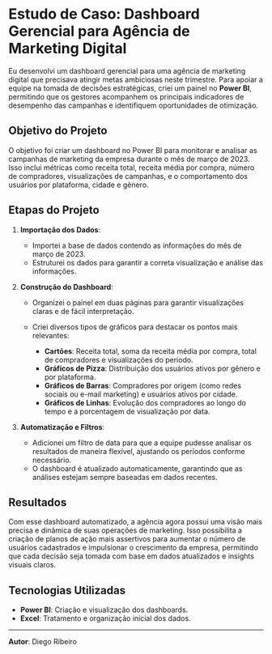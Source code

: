 # Estudo de Caso: Dashboard Gerencial para Agência de Marketing Digital

Eu desenvolvi um dashboard gerencial para uma agência de marketing digital que precisava atingir metas ambiciosas neste trimestre. Para apoiar a equipe na tomada de decisões estratégicas, criei um painel no **Power BI**, permitindo que os gestores acompanhem os principais indicadores de desempenho das campanhas e identifiquem oportunidades de otimização.

## Objetivo do Projeto

O objetivo foi criar um dashboard no Power BI para monitorar e analisar as campanhas de marketing da empresa durante o mês de março de 2023. Isso inclui métricas como receita total, receita média por compra, número de compradores, visualizações de campanhas, e o comportamento dos usuários por plataforma, cidade e gênero.

## Etapas do Projeto

1. **Importação dos Dados**:
   - Importei a base de dados contendo as informações do mês de março de 2023.
   - Estruturei os dados para garantir a correta visualização e análise das informações.

2. **Construção do Dashboard**:
   - Organizei o painel em duas páginas para garantir visualizações claras e de fácil interpretação.
   - Criei diversos tipos de gráficos para destacar os pontos mais relevantes:

     - **Cartões**: Receita total, soma da receita média por compra, total de compradores e visualizações do período.
     - **Gráficos de Pizza**: Distribuição dos usuários ativos por gênero e por plataforma.
     - **Gráficos de Barras**: Compradores por origem (como redes sociais ou e-mail marketing) e usuários ativos por cidade.
     - **Gráficos de Linhas**: Evolução dos compradores ao longo do tempo e a porcentagem de visualização por data.

3. **Automatização e Filtros**:
   - Adicionei um filtro de data para que a equipe pudesse analisar os resultados de maneira flexível, ajustando os períodos conforme necessário.
   - O dashboard é atualizado automaticamente, garantindo que as análises estejam sempre baseadas em dados recentes.

## Resultados

Com esse dashboard automatizado, a agência agora possui uma visão mais precisa e dinâmica de suas operações de marketing. Isso possibilita a criação de planos de ação mais assertivos para aumentar o número de usuários cadastrados e impulsionar o crescimento da empresa, permitindo que cada decisão seja tomada com base em dados atualizados e insights visuais claros.

## Tecnologias Utilizadas

- **Power BI**: Criação e visualização dos dashboards.
- **Excel**: Tratamento e organização inicial dos dados.

---

**Autor**: Diego Ribeiro
